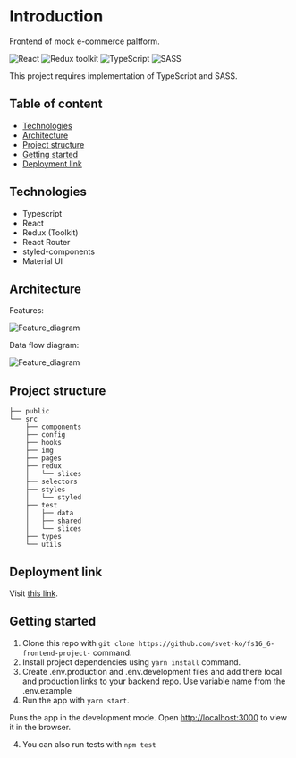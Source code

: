 # Introduction

Frontend of mock e-commerce paltform.

![React](https://img.shields.io/badge/React-v.18-blue)
![Redux toolkit](https://img.shields.io/badge/RTK-v.1-purple)
![TypeScript](https://img.shields.io/badge/TypeScript-v.4-green)
![SASS](https://img.shields.io/badge/SASS-v.1-hotpink)

This project requires implementation of TypeScript and SASS.

## Table of content

- [Technologies](#technologies)
- [Architecture](#architecture)
- [Project structure](#project-structure)
- [Getting started](#getting-started)
- [Deployment link](#deployment-link)

## Technologies

- Typescript
- React
- Redux (Toolkit)
- React Router
- styled-components
- Material UI

## Architecture

Features:

![Feature_diagram](https://drive.google.com/uc?export=view&id=15TaZvyZgdZbWuRAlfqyAZ85hvgDEknbL)

Data flow diagram:

![Feature_diagram](https://drive.google.com/uc?export=view&id=1oJ1mSLyMMDgrnLXo5JCUijWcBM0qYa2m)

## Project structure

```
├── public
└── src
    ├── components
    ├── config
    ├── hooks
    ├── img
    ├── pages
    ├── redux
    │   └── slices 
    ├── selectors   
    ├── styles
    │   └── styled
    ├── test
    │   ├── data
    │   ├── shared
    │   └── slices
    ├── types
    └── utils
```

## Deployment link
Visit [this link](https://main--marvelous-torte-2b4ae0.netlify.app/).

## Getting started

1. Clone this repo with `git clone https://github.com/svet-ko/fs16_6-frontend-project-` command.
2. Install project dependencies using `yarn install` command.
3. Create .env.production and .env.development files and add there local and production links to your backend repo.
    Use variable name from the .env.example
3. Run the app with `yarn start`.

Runs the app in the development mode.
Open [http://localhost:3000](http://localhost:3000) to view it in the browser.

4. You can also run tests with `npm test`
